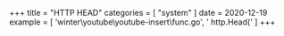 +++
title = "HTTP HEAD"
categories = [ "system" ]
date = 2020-12-19
example = [
   'winter\youtube\youtube-insert\func.go', ' http.Head('
]
+++
